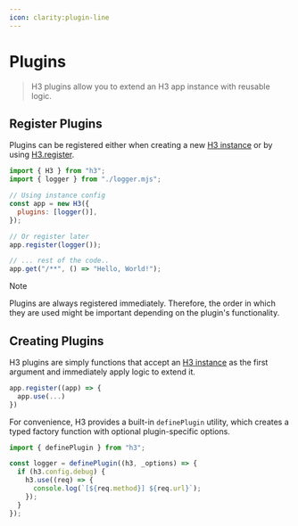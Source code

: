 ```yaml
---
icon: clarity:plugin-line
---
```


# Plugins

> H3 plugins allow you to extend an H3 app instance with reusable logic.

## Register Plugins

Plugins can be registered either when creating a new [H3 instance](/guide/api/h3) or by using [H3.register](/guide/api/h3#h3register).

```js
import { H3 } from "h3";
import { logger } from "./logger.mjs";

// Using instance config
const app = new H3({
  plugins: [logger()],
});

// Or register later
app.register(logger());

// ... rest of the code..
app.get("/**", () => "Hello, World!");
```

> [!NOTE]
> Plugins are always registered immediately. Therefore, the order in which they are used might be important depending on the plugin's functionality.

## Creating Plugins

H3 plugins are simply functions that accept an [H3 instance](/guide/api/h3) as the first argument and immediately apply logic to extend it.

```js
app.register((app) => {
  app.use(...)
})
```

For convenience, H3 provides a built-in `definePlugin` utility, which creates a typed factory function with optional plugin-specific options.

```js
import { definePlugin } from "h3";

const logger = definePlugin((h3, _options) => {
  if (h3.config.debug) {
    h3.use((req) => {
      console.log(`[${req.method}] ${req.url}`);
    });
  }
});
```
